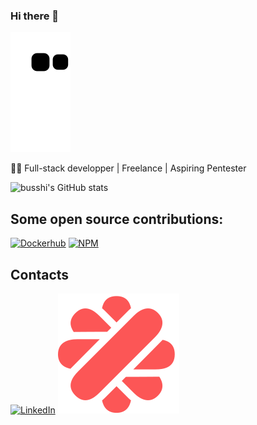 ### Hi there 👋

![snake gif](https://github.com/SingularisArt/SingularisArt/blob/output/github-contribution-grid-snake.svg)

👨‍💻 Full-stack developper | Freelance | Aspiring Pentester

![busshi's GitHub stats](https://github-readme-stats.vercel.app/api?username=busshi&show_icons=true&theme=gruvbox)


Some open source contributions:
---

[![Dockerhub](https://img.icons8.com/fluency/48/null/docker.png)](https://hub.docker.com/u/busshi)
[![NPM](https://img.icons8.com/color/48/null/npm.png)](https://www.npmjs.com/search?q=busshi)


Contacts
---
[![LinkedIn](https://img.icons8.com/fluency/48/null/linkedin.png)](https://www.linkedin.com/in/alexandre-dubar/)
[![Malt](https://github.com/busshi/busshi/blob/main/assets/malt.png)](https://www.malt.fr/profile/alexandredubar)
